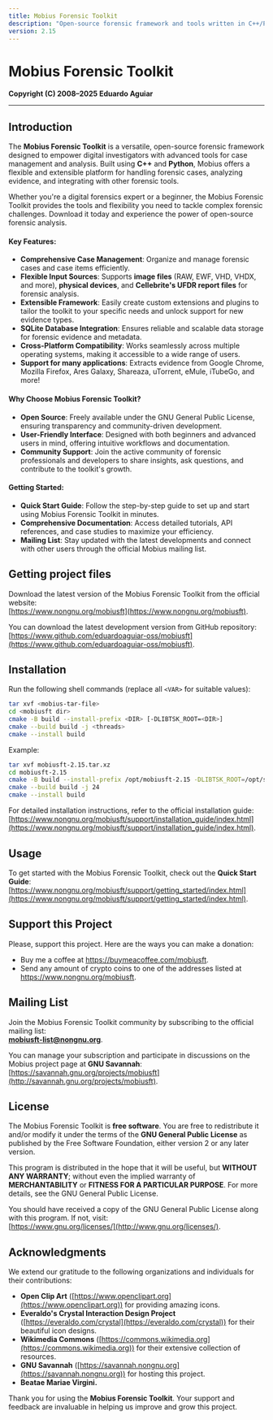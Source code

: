 ```yaml
---
title: Mobius Forensic Toolkit
description: "Open-source forensic framework and tools written in C++/Python"
version: 2.15
---
```


# Mobius Forensic Toolkit

**Copyright (C) 2008–2025 Eduardo Aguiar**

---

## Introduction

The **Mobius Forensic Toolkit** is a versatile, open-source forensic framework designed to empower digital investigators with advanced tools for case management and analysis. Built using **C++** and **Python**, Mobius offers a flexible and extensible platform for handling forensic cases, analyzing evidence, and integrating with other forensic tools.

Whether you're a digital forensics expert or a beginner, the Mobius Forensic Toolkit provides the tools and flexibility you need to tackle complex forensic challenges. Download it today and experience the power of open-source forensic analysis.

#### Key Features:

- **Comprehensive Case Management**: Organize and manage forensic cases and case items efficiently.
- **Flexible Input Sources**: Supports **image files** (RAW, EWF, VHD, VHDX, and more), **physical devices**, and **Cellebrite's UFDR report files** for forensic analysis.
- **Extensible Framework**: Easily create custom extensions and plugins to tailor the toolkit to your specific needs and unlock support for new evidence types.
- **SQLite Database Integration**: Ensures reliable and scalable data storage for forensic evidence and metadata.
- **Cross-Platform Compatibility**: Works seamlessly across multiple operating systems, making it accessible to a wide range of users.
- **Support for many applications**: Extracts evidence from Google Chrome, Mozilla Firefox, Ares Galaxy, Shareaza, uTorrent, eMule, iTubeGo, and more!

#### Why Choose Mobius Forensic Toolkit?

- **Open Source**: Freely available under the GNU General Public License, ensuring transparency and community-driven development.
- **User-Friendly Interface**: Designed with both beginners and advanced users in mind, offering intuitive workflows and documentation.
- **Community Support**: Join the active community of forensic professionals and developers to share insights, ask questions, and contribute to the toolkit's growth.

#### Getting Started:
- **Quick Start Guide**: Follow the step-by-step guide to set up and start using Mobius Forensic Toolkit in minutes.
- **Comprehensive Documentation**: Access detailed tutorials, API references, and case studies to maximize your efficiency.
- **Mailing List**: Stay updated with the latest developments and connect with other users through the official Mobius mailing list.

## Getting project files
Download the latest version of the Mobius Forensic Toolkit from the official website:  
[https://www.nongnu.org/mobiusft](https://www.nongnu.org/mobiusft).

You can download the latest development version from GitHub repository:  
[https://www.github.com/eduardoaguiar-oss/mobiusft](https://www.github.com/eduardoaguiar-oss/mobiusft).

## Installation

Run the following shell commands (replace all `<VAR>` for suitable values):

```bash
tar xvf <mobius-tar-file>
cd <mobiusft dir>
cmake -B build --install-prefix <DIR> [-DLIBTSK_ROOT=<DIR>]
cmake --build build -j <threads>
cmake --install build
```

Example:

```bash
tar xvf mobiusft-2.15.tar.xz
cd mobiusft-2.15
cmake -B build --install-prefix /opt/mobiusft-2.15 -DLIBTSK_ROOT=/opt/sleuthkit-4.12.1
cmake --build build -j 24
cmake --install build
```

For detailed installation instructions, refer to the official installation guide:  
[https://www.nongnu.org/mobiusft/support/installation_guide/index.html](https://www.nongnu.org/mobiusft/support/installation_guide/index.html).

## Usage

To get started with the Mobius Forensic Toolkit, check out the **Quick Start Guide**:  
[https://www.nongnu.org/mobiusft/support/getting_started/index.html](https://www.nongnu.org/mobiusft/support/getting_started/index.html).

## Support this Project

Please, support this project. Here are the ways you can make a donation:

- Buy me a coffee at https://buymeacoffee.com/mobiusft.
- Send any amount of crypto coins to one of the addresses listed at https://www.nongnu.org/mobiusft.

## Mailing List

Join the Mobius Forensic Toolkit community by subscribing to the official mailing list:  
**mobiusft-list@nongnu.org**.  

You can manage your subscription and participate in discussions on the Mobius project page at **GNU Savannah**:  
[https://savannah.gnu.org/projects/mobiusft](http://savannah.gnu.org/projects/mobiusft).

## License

The Mobius Forensic Toolkit is **free software**. You are free to redistribute it and/or modify it under the terms of the **GNU General Public License** as published by the Free Software Foundation, either version 2 or any later version.

This program is distributed in the hope that it will be useful, but **WITHOUT ANY WARRANTY**; without even the implied warranty of **MERCHANTABILITY** or **FITNESS FOR A PARTICULAR PURPOSE**. For more details, see the GNU General Public License.

You should have received a copy of the GNU General Public License along with this program. If not, visit:  
[https://www.gnu.org/licenses/](http://www.gnu.org/licenses/).

## Acknowledgments

We extend our gratitude to the following organizations and individuals for their contributions:

- **Open Clip Art** ([https://www.openclipart.org](https://www.openclipart.org)) for providing amazing icons.
- **Everaldo's Crystal Interaction Design Project** ([https://everaldo.com/crystal](https://everaldo.com/crystal)) for their beautiful icon designs.
- **Wikimedia Commons** ([https://commons.wikimedia.org](https://commons.wikimedia.org)) for their extensive collection of resources.
- **GNU Savannah** ([https://savannah.nongnu.org](https://savannah.nongnu.org)) for hosting this project.
- **Beatae Mariae Virgini.**

Thank you for using the **Mobius Forensic Toolkit**. Your support and feedback are invaluable in helping us improve and grow this project.
